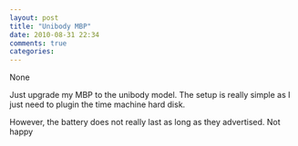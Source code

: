 ```yaml
---
layout: post
title: "Unibody MBP"
date: 2010-08-31 22:34
comments: true
categories: 
---
```


None


Just upgrade my MBP to the unibody model. The setup is really simple as I just need to plugin the time machine hard disk.


However, the battery does not really last as long as they advertised. Not happy

